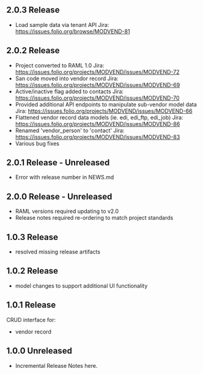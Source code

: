 ## 2.0.3 Release
* Load sample data via tenant API
  Jira: https://issues.folio.org/browse/MODVEND-81

## 2.0.2 Release
* Project converted to RAML 1.0
  Jira: https://issues.folio.org/projects/MODVEND/issues/MODVEND-72
* San code moved into vendor record
  Jira: https://issues.folio.org/projects/MODVEND/issues/MODVEND-69
* Active/inactive flag added to contacts
  Jira: https://issues.folio.org/projects/MODVEND/issues/MODVEND-70
* Provided additional API endpoints to manipulate sub-vendor model data
  Jira: https://issues.folio.org/projects/MODVEND/issues/MODVEND-66
* Flattened vendor record data models (ie. edi, edi_ftp, edi_job)
  Jira: https://issues.folio.org/projects/MODVEND/issues/MODVEND-86
* Renamed 'vendor_person' to 'contact'
  Jira: https://issues.folio.org/projects/MODVEND/issues/MODVEND-83
* Various bug fixes

## 2.0.1 Release - Unreleased
* Error with release number in NEWS.md

## 2.0.0 Release - Unreleased
* RAML versions required updating to v2.0
* Release notes required re-ordering to match project standards

## 1.0.3 Release
* resolved missing release artifacts

## 1.0.2 Release
* model changes to support additional UI functionality

## 1.0.1 Release
CRUD interface for:
* vendor record

## 1.0.0 Unreleased
* Incremental Release Notes here.
